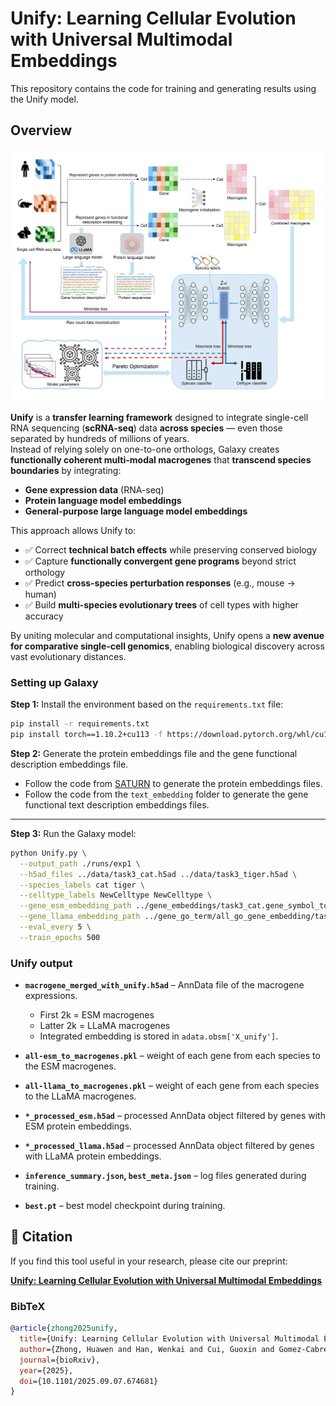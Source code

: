 # **Unify: Learning Cellular Evolution with Universal Multimodal Embeddings**

This repository contains the code for training and generating results using the Unify model.

## **Overview**
![Architecture Diagram](images/model.png)

**Unify** is a **transfer learning framework** designed to integrate single-cell RNA sequencing (**scRNA-seq**) data **across species** — even those separated by hundreds of millions of years.  
Instead of relying solely on one-to-one orthologs, Galaxy creates **functionally coherent multi-modal macrogenes** that **transcend species boundaries** by integrating:  

- **Gene expression data** (RNA-seq)  
- **Protein language model embeddings**  
- **General-purpose large language model embeddings**  

This approach allows Unify to:  
- ✅ Correct **technical batch effects** while preserving conserved biology  
- ✅ Capture **functionally convergent gene programs** beyond strict orthology  
- ✅ Predict **cross-species perturbation responses** (e.g., mouse → human)  
- ✅ Build **multi-species evolutionary trees** of cell types with higher accuracy  

By uniting molecular and computational insights, Unify opens a **new avenue for comparative single-cell genomics**, enabling biological discovery across vast evolutionary distances.  

### **Setting up Galaxy**

**Step 1:** Install the environment based on the `requirements.txt` file:  

```bash
pip install -r requirements.txt
pip install torch==1.10.2+cu113 -f https://download.pytorch.org/whl/cu113/torch_stable.html
```

**Step 2:** Generate the protein embeddings file and the gene functional description embeddings file.  

- Follow the code from [SATURN](https://github.com/snap-stanford/SATURN) to generate the protein embeddings files.  
- Follow the code from the `text_embedding` folder to generate the gene functional text description embeddings files.  

---

**Step 3:** Run the Galaxy model:  

```bash
python Unify.py \
  --output_path ./runs/exp1 \
  --h5ad_files ../data/task3_cat.h5ad ../data/task3_tiger.h5ad \
  --species_labels cat tiger \
  --celltype_labels NewCelltype NewCelltype \
  --gene_esm_embedding_path ../gene_embeddings/task3_cat.gene_symbol_to_embedding_ESM1b.pt ../gene_embeddings/task3_tiger.gene_symbol_to_embedding_ESM1b.pt \
  --gene_llama_embedding_path ../gene_go_term/all_go_gene_embedding/task3_cat_llama2-7B_gene_embedding.pt ../gene_go_term/all_go_gene_embedding/task3_tiger_llama2-7B_gene_embedding.pt \
  --eval_every 5 \
  --train_epochs 500
```

### **Unify output**

- **`macrogene_merged_with_unify.h5ad`** – AnnData file of the macrogene expressions.  
  - First 2k = ESM macrogenes  
  - Latter 2k = LLaMA macrogenes  
  - Integrated embedding is stored in `adata.obsm['X_unify']`.  

- **`all-esm_to_macrogenes.pkl`** – weight of each gene from each species to the ESM macrogenes.  

- **`all-llama_to_macrogenes.pkl`** – weight of each gene from each species to the LLaMA macrogenes.  

- **`*_processed_esm.h5ad`** – processed AnnData object filtered by genes with ESM protein embeddings.  

- **`*_processed_llama.h5ad`** – processed AnnData object filtered by genes with LLaMA protein embeddings.  

- **`inference_summary.json`, `best_meta.json`** – log files generated during training.  

- **`best.pt`** – best model checkpoint during training. 


## 📖 Citation

If you find this tool useful in your research, please cite our preprint:

[**Unify: Learning Cellular Evolution with Universal Multimodal Embeddings**](https://doi.org/10.1101/2025.09.07.674681)

### BibTeX
```bibtex
@article{zhong2025unify,
  title={Unify: Learning Cellular Evolution with Universal Multimodal Embeddings},
  author={Zhong, Huawen and Han, Wenkai and Cui, Guoxin and Gomez-Cabrero, David and Tegner, Jesper and Gao, Xin and Aranda, Manuel},
  journal={bioRxiv},
  year={2025},
  doi={10.1101/2025.09.07.674681}
}
